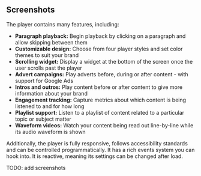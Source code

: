 ## Screenshots

The player contains many features, including:

- **Paragraph playback:** Begin playback by clicking on a paragraph and allow skipping between them
- **Customizable design:** Choose from four player styles and set color themes to suit your brand
- **Scrolling widget:** Display a widget at the bottom of the screen once the user scrolls past the player
- **Advert campaigns:** Play adverts before, during or after content - with support for Google Ads
- **Intros and outros:** Play content before or after content to give more information about your brand
- **Engagement tracking:** Capture metrics about which content is being listened to and for how long
- **Playlist support:** Listen to a playlist of content related to a particular topic or subject matter
- **Waveform videos:** Watch your content being read out line-by-line while its audio waveform is shown

Additionally, the player is fully responsive, follows accessibility standards
and can be controlled programmatically. It has a rich events system you can hook
into. It is reactive, meaning its settings can be changed after load.


TODO: add screenshots
